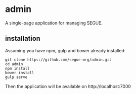 admin
==========

A single-page application for managing SEGUE.

installation
------------

Assuming you have npm, gulp and bower already installed:

    git clone https://github.com/segue-org/admin.git
    cd admin
    npm install
    bower install
    gulp serve

Then the application will be available on http://localhost:7000
